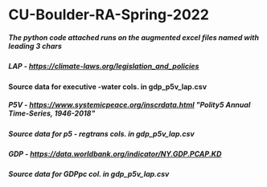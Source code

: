 # CU-Boulder-RA-Spring-2022
##### The python code attached runs on the augmented excel files named with leading 3 chars
##### LAP - https://climate-laws.org/legislation_and_policies
####        Source data for executive -water cols. in gdp_p5v_lap.csv 
##### P5V - https://www.systemicpeace.org/inscrdata.html "Polity5 Annual Time-Series, 1946-2018"
#####       Source data for p5 - regtrans cols. in gdp_p5v_lap.csv
##### GDP - https://data.worldbank.org/indicator/NY.GDP.PCAP.KD
#####       Source data for GDPpc col. in gdp_p5v_lap.csv